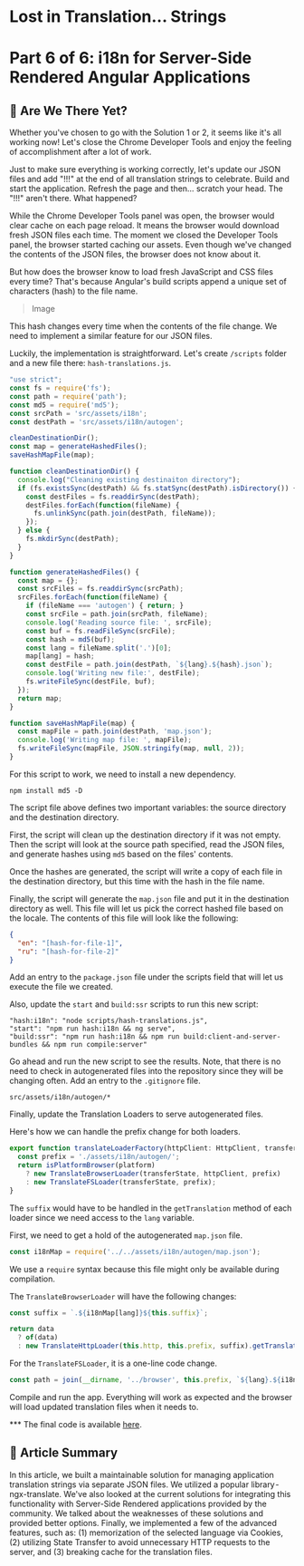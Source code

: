 # Lost in Translation... Strings
# Part 6 of 6: i18n for Server-Side Rendered Angular Applications

## 🤷‍ Are We There Yet?

Whether you've chosen to go with the Solution 1 or 2, it seems like it's all working now! Let's close the Chrome Developer Tools and enjoy the feeling of accomplishment after a lot of work.

Just to make sure everything is working correctly, let's update our JSON files and add "!!!" at the end of all translation strings to celebrate. Build and start the application. Refresh the page and then… scratch your head. The "!!!" aren't there. What happened?

While the Chrome Developer Tools panel was open, the browser would clear cache on each page reload. It means the browser would download fresh JSON files each time. The moment we closed the Developer Tools panel, the browser started caching our assets. Even though we've changed the contents of the JSON files, the browser does not know about it.

But how does the browser know to load fresh JavaScript and CSS files every time? That's because Angular's build scripts append a unique set of characters (hash) to the file name.

> Image

This hash changes every time when the contents of the file change. We need to implement a similar feature for our JSON files.

Luckily, the implementation is straightforward. Let's create `/scripts` folder and a new file there: `hash-translations.js`.

```js
"use strict";
const fs = require('fs');
const path = require('path');
const md5 = require('md5');
const srcPath = 'src/assets/i18n';
const destPath = 'src/assets/i18n/autogen';

cleanDestinationDir();
const map = generateHashedFiles();
saveHashMapFile(map);

function cleanDestinationDir() {
  console.log("Cleaning existing destinaiton directory");
  if (fs.existsSync(destPath) && fs.statSync(destPath).isDirectory()) {
    const destFiles = fs.readdirSync(destPath);
    destFiles.forEach(function(fileName) {
      fs.unlinkSync(path.join(destPath, fileName));
    });
  } else {
    fs.mkdirSync(destPath);
  }
}

function generateHashedFiles() {
  const map = {};
  const srcFiles = fs.readdirSync(srcPath);
  srcFiles.forEach(function(fileName) {
    if (fileName === 'autogen') { return; }
    const srcFile = path.join(srcPath, fileName);
    console.log('Reading source file: ', srcFile);
    const buf = fs.readFileSync(srcFile);
    const hash = md5(buf);
    const lang = fileName.split('.')[0];
    map[lang] = hash;
    const destFile = path.join(destPath, `${lang}.${hash}.json`);
    console.log('Writing new file:', destFile);
    fs.writeFileSync(destFile, buf);
  });
  return map;
}

function saveHashMapFile(map) {
  const mapFile = path.join(destPath, 'map.json');
  console.log('Writing map file: ', mapFile);
  fs.writeFileSync(mapFile, JSON.stringify(map, null, 2));
}
```

For this script to work, we need to install a new dependency.

```
npm install md5 -D
```

The script file above defines two important variables: the source directory and the destination directory.

First, the script will clean up the destination directory if it was not empty. Then the script will look at the source path specified, read the JSON files, and generate hashes using `md5` based on the files' contents.

Once the hashes are generated, the script will write a copy of each file in the destination directory, but this time with the hash in the file name.

Finally, the script will generate the `map.json` file and put it in the destination directory as well. This file will let us pick the correct hashed file based on the locale. The contents of this file will look like the following:

```json
{
  "en": "[hash-for-file-1]",
  "ru": "[hash-for-file-2]"
}
```

Add an entry to the `package.json` file under the scripts field that will let us execute the file we created.

Also, update the `start` and `build:ssr` scripts to run this new script:

```
"hash:i18n": "node scripts/hash-translations.js",
"start": "npm run hash:i18n && ng serve",
"build:ssr": "npm run hash:i18n && npm run build:client-and-server-bundles && npm run compile:server"
```

Go ahead and run the new script to see the results. Note, that there is no need to check in autogenerated files into the repository since they will be changing often. Add an entry to the `.gitignore` file.

```
src/assets/i18n/autogen/*
```

Finally, update the Translation Loaders to serve autogenerated files.

Here's how we can handle the prefix change for both loaders.

```ts
export function translateLoaderFactory(httpClient: HttpClient, transferState: TransferState, platform: any) {
  const prefix = './assets/i18n/autogen/';
  return isPlatformBrowser(platform)
    ? new TranslateBrowserLoader(transferState, httpClient, prefix)
    : new TranslateFSLoader(transferState, prefix);
}
```

The `suffix` would have to be handled in the `getTranslation` method of each loader since we need access to the `lang` variable.

First, we need to get a hold of the autogenerated `map.json` file.

```ts
const i18nMap = require('../../assets/i18n/autogen/map.json');
```

We use a `require` syntax because this file might only be available during compilation.

The `TranslateBrowserLoader` will have the following changes:

```ts
const suffix = `.${i18nMap[lang]}${this.suffix}`;

return data
  ? of(data)
  : new TranslateHttpLoader(this.http, this.prefix, suffix).getTranslation(lang);
```

For the `TranslateFSLoader`, it is a one-line code change.

```ts
const path = join(__dirname, '../browser', this.prefix, `${lang}.${i18nMap[lang]}${this.suffix}`);
```

Compile and run the app. Everything will work as expected and the browser will load updated translation files when it needs to.


*** The final code is available [here](https://github.com/DmitryEfimenko/ssr-with-i18n).

## 👏 Article Summary

In this article, we built a maintainable solution for managing application translation strings via separate JSON files. We utilized a popular library - ngx-translate. We've also looked at the current solutions for integrating this functionality with Server-Side Rendered applications provided by the community. We talked about the weaknesses of these solutions and provided better options. Finally, we implemented a few of the advanced features, such as: (1) memorization of the selected language via Cookies, (2) utilizing State Transfer to avoid unnecessary HTTP requests to the server, and (3) breaking cache for the translation files.
